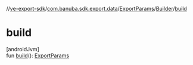 //[ve-export-sdk](../../../../index.md)/[com.banuba.sdk.export.data](../../index.md)/[ExportParams](../index.md)/[Builder](index.md)/[build](build.md)

# build

[androidJvm]\
fun [build](build.md)(): [ExportParams](../index.md)

